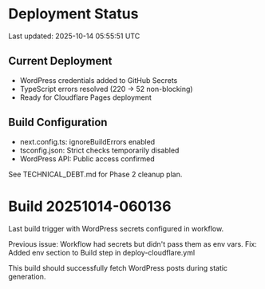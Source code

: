 # Deployment Status

Last updated: 2025-10-14 05:55:51 UTC

## Current Deployment
- WordPress credentials added to GitHub Secrets
- TypeScript errors resolved (220 → 52 non-blocking)
- Ready for Cloudflare Pages deployment

## Build Configuration
- next.config.ts: ignoreBuildErrors enabled
- tsconfig.json: Strict checks temporarily disabled
- WordPress API: Public access confirmed

See TECHNICAL_DEBT.md for Phase 2 cleanup plan.
# Build 20251014-060136

Last build trigger with WordPress secrets configured in workflow.

Previous issue: Workflow had secrets but didn't pass them as env vars.
Fix: Added env section to Build step in deploy-cloudflare.yml

This build should successfully fetch WordPress posts during static generation.

